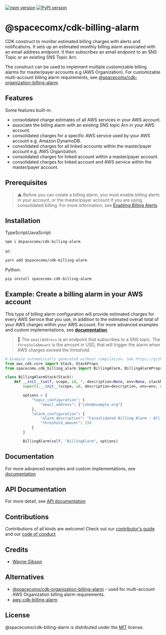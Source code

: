 [![npm version](https://badge.fury.io/js/%40spacecomx%2Fcdk-billing-alarm.svg)](https://badge.fury.io/js/%40spacecomx%2Fcdk-billing-alarm)
[![PyPI version](https://badge.fury.io/py/spacecomx.cdk-billing-alarm.svg)](https://badge.fury.io/py/spacecomx.cdk-billing-alarm)

# @spacecomx/cdk-billing-alarm

CDK construct to monitor estimated billing charges with alerts and notifications. It sets up an estimated monthly billing alarm associated with an email address endpoint. It then subscribes an email endpoint to an SNS Topic or an existing SNS Topic Arn.

The construct can be used to implement multiple customizable billing alarms for master/payer accounts e.g (AWS Organization). For customizable multi-account billing alarm requirements, see [@spacecomx/cdk-organization-billing-alarm](https://github.com/spacecomx/cdk-organization-billing-alarm)

## Features

Some features built-in:

* consolidated charge estimates of all AWS services in your AWS account.
* associate the billing alarm with an existing SNS topic Arn in your AWS account.
* consolidated charges for a specific AWS service used by your AWS account e.g. Amazon DynamoDB.
* consolidated charges for all linked accounts within the master/payer account e.g. AWS Organization.
* consolidated charges for linked account within a master/payer account.
* consolidated charges for linked account and AWS service within the master/payer account.

## Prerequisites

> :warning: Before you can create a billing alarm, you must enable billing alerts in your account, or the master/payer account if you are using consolidated billing. For more information, see [Enabling Billing Alerts](https://docs.aws.amazon.com/AmazonCloudWatch/latest/monitoring/monitor_estimated_charges_with_cloudwatch.html#turning_on_billing_metrics).

## Installation

TypeScript/JavaScript:

```bash
npm i @spacecomx/cdk-billing-alarm
```

or:

```bash
yarn add @spacecomx/cdk-billing-alarm
```

Python:

```bash
pip install spacecomx.cdk-billing-alarm
```

## Example: Create a billing alarm in your AWS account

This type of billing alarm configuration will provide estimated charges for every AWS Service that you use, in addition to the estimated overall total of your AWS charges within your AWS account. For more advanced examples and custom implementations, see [**documentation**](https://github.com/spacecomx/cdk-billing-alarm/blob/main/docs/DOCUMENTATION.md).

> :small_orange_diamond: The `emailAddress` is an endpoint that subscribes to a SNS topic. The `thresholdAmount` is the amount in USD, that will trigger the alarm when AWS charges exceed the threshold.

```python
# Example automatically generated without compilation. See https://github.com/aws/jsii/issues/826
from aws_cdk.core import Stack, StackProps
from spacecomx.cdk_billing_alarm import BillingAlarm, BillingAlarmProps

class BillingAlarmStack(Stack):
    def __init__(self, scope, id, *, description=None, env=None, stackName=None, tags=None, synthesizer=None, terminationProtection=None, analyticsReporting=None):
        super().__init__(scope, id, description=description, env=env, stackName=stackName, tags=tags, synthesizer=synthesizer, terminationProtection=terminationProtection, analyticsReporting=analyticsReporting)

        options = {
            "topic_configuration": {
                "email_address": ["john@example.org"]
            },
            "alarm_configuration": {
                "alarm_description": "Consolidated Billing Alarm - All AWS Services",
                "threshold_amount": 150
            }
        }

        BillingAlarm(self, "BillingAlarm", options)
```

## Documentation

For more advanced examples and custom implementations, see [documentation](https://github.com/spacecomx/cdk-billing-alarm/blob/main/docs/DOCUMENTATION.md)

## API Documentation

For more detail, see [API documentation](https://github.com/spacecomx/cdk-billing-alarm/blob/main/API.md)

## Contributions

Contributions of all kinds are welcome! Check out our [contributor's guide](https://github.com/spacecomx/cdk-billing-alarm/blob/main/CONTRIBUTING.md) and our [code of conduct](https://github.com/spacecomx/cdk-billing-alarm/blob/main/CODE_OF_CONDUCT.md)

## Credits

* [Wayne Gibson](https://github.com/waynegibson)

## Alternatives

* [@spacecomx/cdk-organization-billing-alarm](https://github.com/spacecomx/cdk-organization-billing-alarm#readme) - used for multi-account AWS Organization billing alarm requirements.
* [aws-cdk-billing-alarm](https://github.com/alvyn279/aws-cdk-billing-alarm)

## License

@spacecomx/cdk-billing-alarm is distributed under the [MIT](https://github.com/spacecomx/cdk-billing-alarm/blob/main/LICENSE) license.
